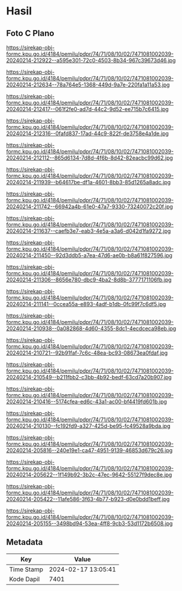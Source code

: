 # Hasil

## Foto C Plano

https://sirekap-obj-formc.kpu.go.id/4184/pemilu/pdpr/74/71/08/10/02/7471081002039-20240214-212922--a595e301-72c0-4503-8b34-967c39673d46.jpg

https://sirekap-obj-formc.kpu.go.id/4184/pemilu/pdpr/74/71/08/10/02/7471081002039-20240214-212634--78a764e5-1368-449d-9a7e-220fa1a11a53.jpg

https://sirekap-obj-formc.kpu.go.id/4184/pemilu/pdpr/74/71/08/10/02/7471081002039-20240214-212417--061f2fe0-ad7d-44c2-9d52-ee715b7c6415.jpg

https://sirekap-obj-formc.kpu.go.id/4184/pemilu/pdpr/74/71/08/10/02/7471081002039-20240214-212316--0fafd837-17ad-44c9-822f-de3758e4a1de.jpg

https://sirekap-obj-formc.kpu.go.id/4184/pemilu/pdpr/74/71/08/10/02/7471081002039-20240214-212112--865d6134-7d8d-4f6b-8d42-82eacbc99d62.jpg

https://sirekap-obj-formc.kpu.go.id/4184/pemilu/pdpr/74/71/08/10/02/7471081002039-20240214-211939--b64617be-df1a-4601-8bb3-85d1265a8adc.jpg

https://sirekap-obj-formc.kpu.go.id/4184/pemilu/pdpr/74/71/08/10/02/7471081002039-20240214-211742--66942a4b-61e0-47a7-9330-73240072c20f.jpg

https://sirekap-obj-formc.kpu.go.id/4184/pemilu/pdpr/74/71/08/10/02/7471081002039-20240214-211637--caefb3e7-eab3-4e5a-a3a6-d042d1fa9272.jpg

https://sirekap-obj-formc.kpu.go.id/4184/pemilu/pdpr/74/71/08/10/02/7471081002039-20240214-211450--92d3ddb5-a7ea-47d6-ae0b-b8a61f827596.jpg

https://sirekap-obj-formc.kpu.go.id/4184/pemilu/pdpr/74/71/08/10/02/7471081002039-20240214-211306--8656e780-dbc9-4ba2-8d8b-3777171106fb.jpg

https://sirekap-obj-formc.kpu.go.id/4184/pemilu/pdpr/74/71/08/10/02/7471081002039-20240214-211141--0ccea55a-e893-4adf-b1db-0fc99f7c6df5.jpg

https://sirekap-obj-formc.kpu.go.id/4184/pemilu/pdpr/74/71/08/10/02/7471081002039-20240214-210938--0a082868-4d60-4355-8dc1-4ecdceca98eb.jpg

https://sirekap-obj-formc.kpu.go.id/4184/pemilu/pdpr/74/71/08/10/02/7471081002039-20240214-210721--92b91faf-7c6c-48ea-bc93-08673ea0fdaf.jpg

https://sirekap-obj-formc.kpu.go.id/4184/pemilu/pdpr/74/71/08/10/02/7471081002039-20240214-210549--b211fbb2-c3bb-4b92-bedf-63cd7a20b907.jpg

https://sirekap-obj-formc.kpu.go.id/4184/pemilu/pdpr/74/71/08/10/02/7471081002039-20240214-210416--5174cfea-ed6c-43a1-ac00-bf4419fd601b.jpg

https://sirekap-obj-formc.kpu.go.id/4184/pemilu/pdpr/74/71/08/10/02/7471081002039-20240214-210130--fc192fd9-a327-425d-be95-fc49528a9bda.jpg

https://sirekap-obj-formc.kpu.go.id/4184/pemilu/pdpr/74/71/08/10/02/7471081002039-20240214-205816--240e19e1-ca47-4951-9139-46853d679c26.jpg

https://sirekap-obj-formc.kpu.go.id/4184/pemilu/pdpr/74/71/08/10/02/7471081002039-20240214-205622--1f149b92-3b2c-47ec-9642-55127f9dec8e.jpg

https://sirekap-obj-formc.kpu.go.id/4184/pemilu/pdpr/74/71/08/10/02/7471081002039-20240214-205422--11afe586-3f63-4b77-b923-d0e0bdd1beff.jpg

https://sirekap-obj-formc.kpu.go.id/4184/pemilu/pdpr/74/71/08/10/02/7471081002039-20240214-205155--3498bd94-53ea-4ff8-9cb3-53d1172b6508.jpg


## Metadata

| Key        | Value               |
| ---------- | ------------------- |
| Time Stamp | 2024-02-17 13:05:41 |
| Kode Dapil | 7401                |



